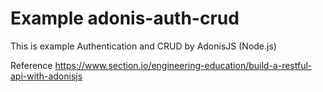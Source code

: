 # Example adonis-auth-crud
This is example Authentication and CRUD by AdonisJS (Node.js)

Reference
https://www.section.io/engineering-education/build-a-restful-api-with-adonisjs
